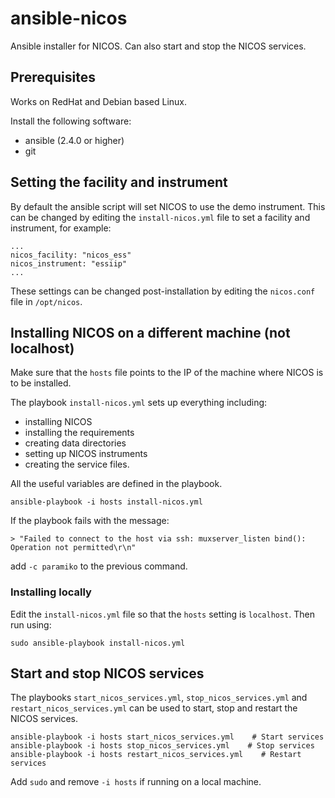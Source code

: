 # ansible-nicos
Ansible installer for NICOS. Can also start and stop the NICOS services.

## Prerequisites
Works on RedHat and Debian based Linux.

Install the following software:
 - ansible (2.4.0 or higher)
 - git
 
## Setting the facility and instrument
By default the ansible script will set NICOS to use the demo instrument. This can be changed by editing the `install-nicos.yml` file to set a facility and instrument, for example:
```
...
nicos_facility: "nicos_ess"
nicos_instrument: "essiip"
...
```
These settings can be changed post-installation by editing the `nicos.conf` file in `/opt/nicos`.

## Installing NICOS on a different machine (not localhost)
Make sure that the ``hosts`` file points to the IP of the machine where NICOS is to be installed.

The playbook ``install-nicos.yml`` sets up everything including:
 - installing NICOS
 - installing the requirements
 - creating data directories
 - setting up NICOS instruments
 - creating the service files.

All the useful variables are defined in the playbook.

```shell
ansible-playbook -i hosts install-nicos.yml
```

If the playbook fails with the message:

```
> "Failed to connect to the host via ssh: muxserver_listen bind(): Operation not permitted\r\n"
```
add ``-c paramiko`` to the previous command.

### Installing locally
Edit the `install-nicos.yml` file so that the `hosts` setting is `localhost`.
Then run using:

```shell
sudo ansible-playbook install-nicos.yml
```

## Start and stop NICOS services

The playbooks ``start_nicos_services.yml``, ``stop_nicos_services.yml`` and ``restart_nicos_services.yml`` can be used to start, stop and restart the NICOS services.

```shell
ansible-playbook -i hosts start_nicos_services.yml    # Start services
ansible-playbook -i hosts stop_nicos_services.yml    # Stop services
ansible-playbook -i hosts restart_nicos_services.yml    # Restart services
```
Add `sudo` and remove `-i hosts` if running on a local machine.
